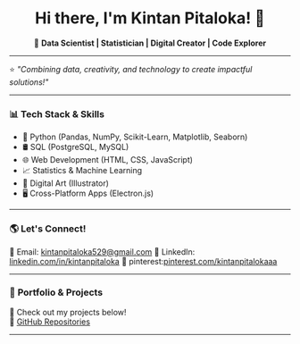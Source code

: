 <h1 align="center">Hi there, I'm Kintan Pitaloka! 👋</h1>
<p align="center">
  🎯 <b>Data Scientist | Statistician | Digital Creator | Code Explorer </b>  
</p>

---

⭐ *"Combining data, creativity, and technology to create impactful solutions!"*  

---

### 📊 **Tech Stack & Skills**
- 🐍 Python (Pandas, NumPy, Scikit-Learn, Matplotlib, Seaborn)  
- 🛢️ SQL (PostgreSQL, MySQL)
- 🌐 Web Development (HTML, CSS, JavaScript)  
- 📈 Statistics & Machine Learning  
- 🎨 Digital Art (Illustrator)
- 🖥️ Cross-Platform Apps (Electron.js)
  
---

### 🌎 **Let's Connect!**
💌 Email: [kintanpitaloka529@gmail.com](#)
💼 LinkedIn: [linkedin.com/in/kintanpitaloka](#)
🎨 pinterest:[pinterest.com/kintanpitalokaaa](#)

---

### 📌 **Portfolio & Projects**
🚀 Check out my projects below!  
📂 [GitHub Repositories](https://github.com/kintanpitaloka) 

---


